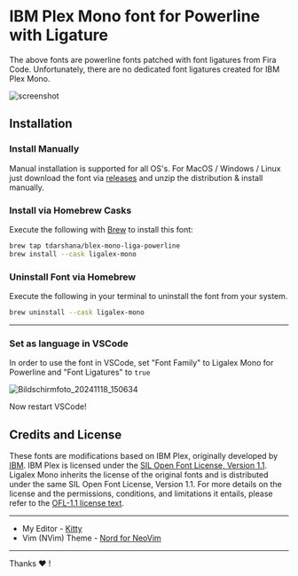 # IBM Plex Mono font for Powerline with Ligature

The above fonts are powerline fonts patched with font ligatures from Fira Code. Unfortunately, there are no dedicated font ligatures created for IBM Plex Mono.

![screenshot](./img/screenshot.png)

## Installation

### Install Manually

Manual installation is supported for all OS's. For MacOS / Windows / Linux just download the font via [releases](https://github.com/tdarshana/homebrew-blex-mono-liga-powerline/releases/tag/rel-v0.1) and unzip the distribution & install manually.

### Install via Homebrew Casks

Execute the following with [Brew](https://brew.sh/) to install this font:

```bash
brew tap tdarshana/blex-mono-liga-powerline
brew install --cask ligalex-mono
```

### Uninstall Font via Homebrew 

Execute the following in your terminal to uninstall the font from your system.
```bash
brew uninstall --cask ligalex-mono
```
---

### Set as language in VSCode

In order to use the font in VSCode, set "Font Family" to Ligalex Mono for Powerline and "Font Ligatures" to `true`

![Bildschirmfoto_20241118_150634](https://github.com/user-attachments/assets/f7a60371-bdd0-45b2-a9ef-1fdca4b35ba2)

Now restart VSCode!

## Credits and License

These fonts are modifications based on IBM Plex, originally developed by [IBM](https://github.com/IBM/plex). IBM Plex is licensed under the [SIL Open Font License, Version 1.1](https://opensource.org/licenses/OFL-1.1). Ligalex Mono inherits the license of the original fonts and is distributed under the same SIL Open Font License, Version 1.1. For more details on the license and the permissions, conditions, and limitations it entails, please refer to the [OFL-1.1 license text](https://github.com/IBM/plex/blob/master/LICENSE.txt).

---

- My Editor - [Kitty](https://github.com/kovidgoyal/kitty)
- Vim (NVim) Theme - [Nord for NeoVim](https://github.com/kovidgoyal/kitty)

---

Thanks :heart: !
